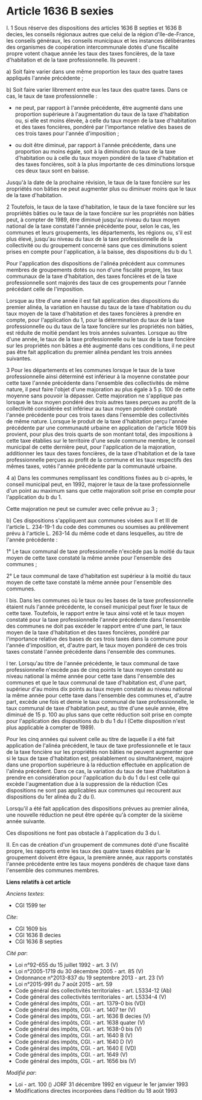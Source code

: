 # Article 1636 B sexies

I. 1 Sous réserve des dispositions des articles 1636 B septies et 1636 B decies, les conseils régionaux autres que celui de
la région d'Ile-de-France, les conseils généraux, les conseils municipaux et les instances délibérantes des organismes de
coopération intercommunale dotés d'une fiscalité propre votent chaque année les taux des taxes foncières, de la taxe
d'habitation et de la taxe professionnelle. Ils peuvent :

a) Soit faire varier dans une même proportion les taux des quatre taxes appliqués l'année précédente ;

b) Soit faire varier librement entre eux les taux des quatre taxes. Dans ce cas, le taux de taxe professionnelle :

- ne peut, par rapport à l'année précédente, être augmenté dans une proportion supérieure à l'augmentation du taux de la taxe
d'habitation ou, si elle est moins élevée, à celle du taux moyen de la taxe d'habitation et des taxes foncières, pondéré par
l'importance relative des bases de ces trois taxes pour l'année d'imposition ;

- ou doit être diminué, par rapport à l'année précédente, dans une proportion au moins égale, soit à la diminution du taux de
la taxe d'habitation ou à celle du taux moyen pondéré de la taxe d'habitation et des taxes foncières, soit à la plus
importante de ces diminutions lorsque ces deux taux sont en baisse.

Jusqu'à la date de la prochaine révision, le taux de la taxe foncière sur les propriétés non bâties ne peut augmenter plus ou
diminuer moins que le taux de la taxe d'habitation.

2 Toutefois, le taux de la taxe d'habitation, le taux de la taxe foncière sur les propriétés bâties ou le taux de la taxe
foncière sur les propriétés non bâties peut, à compter de 1989, être diminué jusqu'au niveau du taux moyen national de la
taxe constaté l'année précédente pour, selon le cas, les communes et leurs groupements, les départements, les régions ou,
s'il est plus élevé, jusqu'au niveau du taux de la taxe professionnelle de la collectivité ou du groupement concerné sans que
ces diminutions soient prises en compte pour l'application, à la baisse, des dispositions du b du 1.

Pour l'application des dispositions de l'alinéa précédent aux communes membres de groupements dotés ou non d'une fiscalité
propre, les taux communaux de la taxe d'habitation, des taxes foncières et de la taxe professionnelle sont majorés des taux
de ces groupements pour l'année précédant celle de l'imposition.

Lorsque au titre d'une année il est fait application des dispositions du premier alinéa, la variation en hausse du taux de la
taxe d'habitation ou du taux moyen de la taxe d'habitation et des taxes foncières à prendre en compte, pour l'application du
1, pour la détermination du taux de la taxe professionnelle ou du taux de la taxe foncière sur les propriétés non bâties, est
réduite de moitié pendant les trois années suivantes. Lorsque au titre d'une année, le taux de la taxe professionnelle ou le
taux de la taxe foncière sur les propriétés non bâties a été augmenté dans ces conditions, il ne peut pas être fait
application du premier alinéa pendant les trois années suivantes.

3 Pour les départements et les communes lorsque le taux de la taxe professionnelle ainsi déterminé est inférieur à la moyenne
constatée pour cette taxe l'année précédente dans l'ensemble des collectivités de même nature, il peut faire l'objet d'une
majoration au plus égale à 5 p. 100 de cette moyenne sans pouvoir la dépasser. Cette majoration ne s'applique pas lorsque le
taux moyen pondéré des trois autres taxes perçues au profit de la collectivité considérée est inférieur au taux moyen pondéré
constaté l'année précédente pour ces trois taxes dans l'ensemble des collectivités de même nature. Lorsque le produit de la
taxe d'habitation perçu l'année précédente par une communauté urbaine en application de l'article 1609 bis provient, pour
plus des trois quarts de son montant total, des impositions à cette taxe établies sur le territoire d'une seule commune
membre, le conseil municipal de cette dernière peut, pour l'application de la majoration, additionner les taux des taxes
foncières, de la taxe d'habitation et de la taxe professionnelle perçues au profit de la commune et les taux respectifs des
mêmes taxes, votés l'année précédente par la communauté urbaine.

4 a) Dans les communes remplissant les conditions fixées au b ci-après, le conseil municipal peut, en 1992, majorer le taux
de la taxe professionnelle d'un point au maximum sans que cette majoration soit prise en compte pour l'application du b du 1.

Cette majoration ne peut se cumuler avec celle prévue au 3 ;

b) Ces dispositions s'appliquent aux communes visées aux II et III de l'article L. 234-19-1 du code des communes ou soumises
au prélèvement prévu à l'article L. 263-14 du même code et dans lesquelles, au titre de l'année précédente :

1° Le taux communal de taxe professionnelle n'excède pas la moitié du taux moyen de cette taxe constaté la même année pour
l'ensemble des communes ;

2° Le taux communal de taxe d'habitation est supérieur à la moitié du taux moyen de cette taxe constaté la même année pour
l'ensemble des communes.

I bis. Dans les communes où le taux ou les bases de la taxe professionnelle étaient nuls l'année précédente, le conseil
municipal peut fixer le taux de cette taxe. Toutefois, le rapport entre le taux ainsi voté et le taux moyen constaté pour la
taxe professionnelle l'année précédente dans l'ensemble des communes ne doit pas excéder le rapport entre d'une part, le taux
moyen de la taxe d'habitation et des taxes foncières, pondéré par l'importance relative des bases de ces trois taxes dans la
commune pour l'année d'imposition, et, d'autre part, le taux moyen pondéré de ces trois taxes constaté l'année précédente
dans l'ensemble des communes.

I ter. Lorsqu'au titre de l'année précédente, le taux communal de taxe professionnelle n'excède pas de cinq points le taux
moyen constaté au niveau national la même année pour cette taxe dans l'ensemble des communes et que le taux communal de taxe
d'habitation est, d'une part, supérieur d'au moins dix points au taux moyen constaté au niveau national la même année pour
cette taxe dans l'ensemble des communes et, d'autre part, excède une fois et demie le taux communal de taxe professionnelle,
le taux communal de taxe d'habitation peut, au titre d'une seule année, être diminué de 15 p. 100 au plus sans que cette
réduction soit prise en compte pour l'application des dispositions du b du 1 du I (Cette disposition n'est plus applicable à
compter de 1989).

Pour les cinq années qui suivent celle au titre de laquelle il a été fait application de l'alinéa précédent, le taux de taxe
professionnelle et le taux de la taxe foncière sur les propriétés non bâties ne peuvent augmenter que si le taux de taxe
d'habitation est, préalablement ou simultanément, majoré dans une proportion supérieure à la réduction effectuée en
application de l'alinéa précédent. Dans ce cas, la variation du taux de taxe d'habitation à prendre en considération pour
l'application du b du 1 du I est celle qui excède l'augmentation due à la suppression de la réduction (Ces dispositions ne
sont pas applicables aux communes qui recourent aux dispositions du 1er alinéa du 2 du I).

Lorsqu'il a été fait application des dispositions prévues au premier alinéa, une nouvelle réduction ne peut être opérée qu'à
compter de la sixième année suivante.

Ces dispositions ne font pas obstacle à l'application du 3 du I.

II. En cas de création d'un groupement de communes doté d'une fiscalité propre, les rapports entre les taux des quatre taxes
établies par le groupement doivent être égaux, la première année, aux rapports constatés l'année précédente entre les taux
moyens pondérés de chaque taxe dans l'ensemble des communes membres.

**Liens relatifs à cet article**

_Anciens textes_:

  - CGI 1599 ter

_Cite_:

  - CGI 1609 bis
  - CGI 1636 B decies
  - CGI 1636 B septies

_Cité par_:

  - Loi n°92-655 du 15 juillet 1992 - art. 3 (V)
  - Loi n°2005-1719 du 30 décembre 2005 - art. 85 (V)
  - Ordonnance n°2013-837 du 19 septembre 2013 - art. 23 (V)
  - Loi n°2015-991 du 7 août 2015 - art. 59
  - Code général des collectivités territoriales - art. L5334-12 (Ab)
  - Code général des collectivités territoriales - art. L5334-4 (V)
  - Code général des impôts, CGI. - art. 1379-0 bis (VD)
  - Code général des impôts, CGI. - art. 1407 ter (V)
  - Code général des impôts, CGI. - art. 1636 B decies (V)
  - Code général des impôts, CGI. - art. 1638 quater (V)
  - Code général des impôts, CGI. - art. 1638-0 bis (V)
  - Code général des impôts, CGI. - art. 1640 B (V)
  - Code général des impôts, CGI. - art. 1640 D (V)
  - Code général des impôts, CGI. - art. 1640 E (VD)
  - Code général des impôts, CGI. - art. 1649 (V)
  - Code général des impôts, CGI. - art. 1656 bis (V)

_Modifié par_:

  - Loi - art. 100 () JORF 31 décembre 1992 en vigueur le 1er janvier 1993
  - Modifications directes incorporées dans l'édition du 18 août 1993
